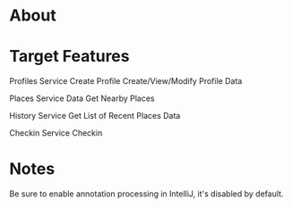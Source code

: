 About
================================

Target Features
================================
Profiles Service
  Create Profile
  Create/View/Modify Profile
  Data

Places Service
  Data
  Get Nearby Places

History Service
  Get List of Recent Places
  Data

Checkin Service
  Checkin

Notes
================================
Be sure to enable annotation processing in IntelliJ, it's disabled by default.
